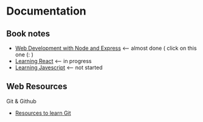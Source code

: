 # Documentation

## Book notes

* [Web Development with Node and Express][1] <-- almost done ( click on this one (:  )
* [Learning React][2] <-- in progress
* [Learning Javescript][3] <-- not started


## Web Resources

Git & Github
* [Resources to learn Git](http://try.github.io/)


<!--- Link --->
[1]: ./books/Web-Development-with-Node-and-Express/
[2]: ./books/Learning-React/
[3]: ./books/Learning-Javascript/